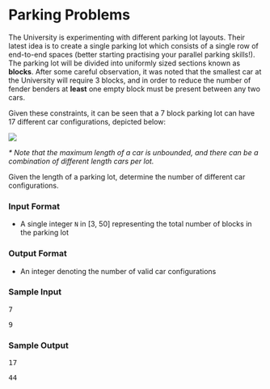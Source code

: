 # Parking Problems

The University is experimenting with different parking lot layouts. Their latest idea is to create a single parking lot which consists of a single row of end-to-end spaces (better starting practising your parallel parking skills!). The parking lot will be divided into uniformly sized sections known as **blocks**. After some careful observation, it was noted that the smallest car at the University will require 3 blocks, and in order to reduce the number of fender benders at **least** one empty block must be present between any two cars.

Given these constraints, it can be seen that a 7 block parking lot can have 17 different car configurations, depicted below:

![](https://i.imgur.com/wkaeTIu.png)

_* Note that the maximum length of a car is unbounded, and there can be a combination of different length cars per lot._

Given the length of a parking lot, determine the number of different car configurations.

### Input Format

*   A single integer `N` in [3, 50] representing the total number of blocks in the parking lot

### Output Format

*   An integer denoting the number of valid car configurations


### Sample Input

<pre>7</pre>

<pre>9</pre>


<div class="col-md-6">

### Sample Output

<pre>17</pre>

<pre>44</pre>

